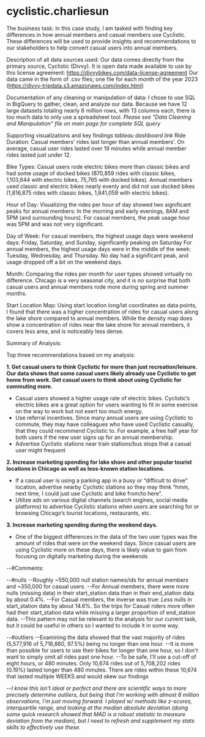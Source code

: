 # cyclistic.charliesun

The business task:
  In this case study, I am tasked with finding key differences in how annual members and casual members use Cyclistic. These differences will be used to provide insights and recommendations to our stakeholders to help convert casual users into annual members.
  
Description of all data sources used:
  Our data comes directly from the primary source, Cyclistic (Divvy). 
  It is open data made available to use by this license agreement: https://divvybikes.com/data-license-agreement
  Our data came in the form of .csv files; one file for each month of the year 2023 (https://divvy-tripdata.s3.amazonaws.com/index.html)

Documentation of any cleaning or manipulation of data:
  I chose to use SQL in BigQuery to gather, clean, and analyze our data. Because we have 12 large datasets totaling nearly 6 million rows, with 13 columns each, there is too much data to only use a spreadsheet tool.
  *Please see "Data Cleaning and Manipulation" file on main page for complete SQL query*


Supporting visualizations and key findings 
*tableau dashboard link*
Ride Duration:
Casual members' rides last longer than annual members’. On average, casual user rides lasted over 19 minutes while annual member rides lasted just under 12.

Bike Types:
Casual users rode electric bikes more than classic bikes and had some usage of docked bikes (870,859 rides with classic bikes, 1,103,644 with electric bikes, 75,765 with docked bikes).
Annual members used classic and electric bikes nearly evenly and did not use docked bikes (1,816,875 rides with classic bikes, 1,841,059 with electric bikes).

Hour of Day:
Visualizing the rides per hour of day showed two significant peaks for annual members: In the morning and early evenings, 8AM and 5PM (and surrounding hours).
For casual members, the peak usage hour was 5PM and was not very significant. 

Day of Week:
For casual members, the highest usage days were weekend days: Friday, Saturday, and Sunday, significantly peaking on Saturday
For annual members, the highest usage days were in the middle of the week: Tuesday, Wednesday, and Thursday. No day had a significant peak, and usage dropped off a bit on the weekend days.
 
Month:
Comparing the rides per month for user types showed virtually no difference. Chicago is a very seasonal city, and it is no surprise that both casual users and annual members rode more during spring and summer months.

Start Location Map:
Using start location long/lat coordinates as data points, I found that there was a higher concentration of rides for casual users along the lake shore compared to annual members.
While the density map does show a concentration of rides near the lake shore for annual members, it covers less area, and is noticeably less dense.

Summary of Analysis:

Top three recommendations based on my analysis:


**1. Get casual users to think Cyclistic for more than just recreation/leisure. Our data shows that some casual users likely already use Cyclistic to get home from work. Get casual users to think about using Cyclistic for commuting more.**
 - Casual users showed a higher usage rate of electric bikes. Cyclistic’s electric bikes are a great option for users wanting to fit in some exercise on the way to work but not exert too much energy.	
 - Use referral incentives. Since many annual users are using Cyclistic to commute, they may have colleagues who have used Cyclistic casually, that they could recommend Cyclistic to. For example, a free half year for both users if the new user signs up for an annual membership.
 - Advertise Cyclistic stations near train stations/bus stops that a casual user might frequent

**2. Increase marketing spending for lake shore and other popular tourist locations in Chicago as well as less-known station locations.**
 - If a casual user is using a parking app in a busy or “difficult to drive” location, advertise nearby Cyclistic stations so they may think “hmm, next time, I could just use Cyclistic and bike from/to here”.
 - Utilize ads on various digital channels (search engines, social media platforms) to advertise Cyclistic stations when users are searching for or browsing Chicago’s tourist locations, restaurants, etc.

**3. Increase marketing spending during the weekend days.**
 - One of the biggest differences in the data of the two user types was the amount of rides that were on the weekend days. Since casual users are using Cyclistic more on these days, there is likely value to gain from focusing on digitally marketing during the weekends 


--#Comments:

--#nulls
--Roughly ~550,000 null station names/ids for annual members and ~350,000 for casual users. 
--For Annual members, there were more nulls (missing data) in their start_station data than in their end_station data by about 0.4%. 
--For Casual members, the inverse was true: *Less* nulls in start_station data by about 14.6%. So the trips for Casual riders more often had their start_station data while missing a larger proportion of end_station data.
--This pattern may not be relevant to the analysis for our current task, but it could be useful in others so I wanted to include it in some way.


--#outliers
--Examining the data showed that the vast majority of rides (5,577,916 of 5,718,880, 97.5%) being no longer than one hour.
--It is more than possible for users to use their bikes for longer than one hour, so I don't want to simply omit all rides past one hour.
--To be safe, I'll use a cut-off of eight hours, or 480 minutes. Only 10,674 rides out of 5,708,202 rides (0.19%) lasted longer than 480 minutes. There are rides within these 10,674 that lasted multiple WEEKS and would skew our findings 

--*I know this isn't ideal or perfect and there are scientific ways to more precisely determine outliers, but being that I'm working with almost 6 million observations, I'm just moving forward. I played w/ methods like z-scores, interquartile range, and looking at the median absolute deviation (doing some quick research showed that MAD is a robust statistic to measure deviation from the median), but I need to refresh and supplement my stats skills to effectively use these.*

